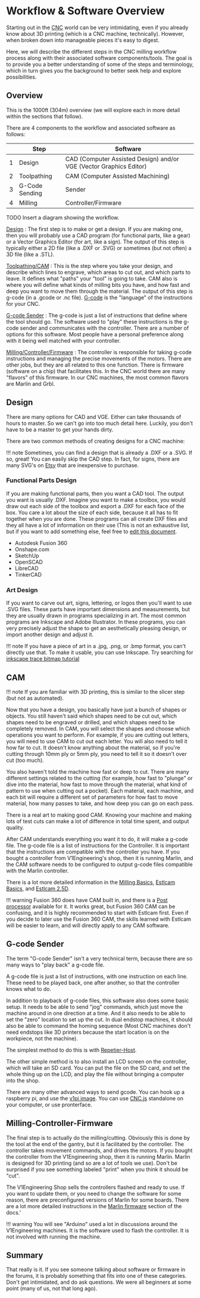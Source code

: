 # Workflow & Software Overview

Starting out in the [CNC](https://en.wikipedia.org/wiki/Numerical_control) world can be very intimidating, even if you already know about 3D printing (which is a CNC machine, technically).  However, when broken down into manageable pieces it's easy to digest.

Here, we will describe the different steps in the CNC milling workflow process along with their associated software components/tools.  The goal is to provide you a better understanding of some of the steps and terminology, which in turn gives you the background to better seek help and explore possibilities.

## Overview

This is the 1000ft (304m) overview (we will explore each in more detail within the sections that follow).

There are 4 components to the workflow and associated software as follows:

| |Step|Software|
|-|----|--------|
|1|Design|CAD (Computer Assisted Design) and/or VGE (Vector Graphics Editor)|
|2|Toolpathing|CAM (Computer Assisted Machining)|
|3|G-Code Sending|Sender|
|4|Milling|Controller/Firmware|

TODO Insert a diagram showing the workflow.

[Design](#design)
:   The first step is to make or get a design. If you are making one, then you will probably use a CAD program (for functional parts, like a gear) or a Vector Graphics Editor (for art, like a sign).  The output of this step is typically either a 2D file (like a .DXF or .SVG) or sometimes (but not often) a 3D file (like a .STL).

[Toolpathing/CAM](#toolpathing-cam)
:   This is the step where you take your design, and describe which lines to engrave, which areas to
    cut out, and which parts to leave. It defines what "paths" your "tool" is going to take.  CAM also is where you will 
    define what kinds of milling bits you have, and how fast and deep you want to move them through the material. The output of
    this step is g-code (in a .gcode or .nc file). [G-code](gcode.md) is the "language" of the instructions for your CNC.

[G-code Sender](#g-code-sender)
:   The g-code is just a list of instructions that define where the tool should go. The software
    used to "play" these instructions is the g-code sender and communicates with the controller. There are a number of options 
    for this software.  Most people have a personal preference along with it being well matched with your controller.

[Milling/Controller/Firmware](#controller)
:   The controller is responsible for taking g-code instructions and managing the precise movements
    of the motors. There are other jobs, but they are all related to this one function. There is firmware (software on a chip) that facilitates this.  In the CNC world there are many "flavors" of this firmware.  In our CNC machines, the most common flavors are Marlin and Grbl.

## Design

There are many options for CAD and VGE. Either can take thousands of hours to master. So we can't go
into too much detail here. Luckily, you don't have to be a master to get your hands dirty.

There are two common methods of creating designs for a CNC machine:

!!! note
    Sometimes, you can find a design that is already a .DXF or a .SVG. If so, great! You can easily
    skip the CAD step.  In fact, for signs, there are many SVG's on [Etsy](https://www.etsy.com/) that are inexpensive to purchase.

### Functional Parts Design

If you are making functional parts, then you want a CAD tool. The output you want is usually
.DXF. Imagine you want to make a toolbox, you would draw out each side of the toolbox and export a
.DXF for each face of the box. You care a lot about the size of each side, because it all has to fit
together when you are done. These programs can all create DXF files and they all have a lot of
information on their use (This is not an exhaustive list, but if you want to add something else,
feel free to [edit this document](../index.md#editing-and-contributing).

 - Autodesk Fusion 360
 - Onshape.com
 - SketchUp
 - OpenSCAD
 - LibreCAD
 - TinkerCAD

### Art Design

If you want to carve out art, signs, lettering, or logos then you'll want to use .SVG files.
These parts have important dimensions and measurements, but they are usually drawn in programs
specializing in art. The most common programs are Inkscape and Adobe Illustrator. In these programs,
you can very precisely adjust the shape to get an aesthetically pleasing design, or import another
design and adjust it.

!!! note
    If you have a piece of art in a .jpg, .png, or .bmp format, you can't directly use that. To make
    it usable, you can use Inkscape. Try searching for [inkscape trace bitmap
    tutorial](https://duckduckgo.com/?q=inkscape+trace+bitmap+tutorial)

## CAM

!!! note
    If you are familiar with 3D printing, this is similar to the slicer step (but not as automated).

Now that you have a design, you basically have just a bunch of shapes or objects. You still haven't said which
shapes need to be cut out, which shapes need to be engraved or drilled, and which shapes need to be completely
removed. In CAM, you will select the shapes and choose which operations you want to perform. For
example, if you are cutting out letters, you will need to use CAM to cut out each letter. You will
also need to tell it how far to cut. It doesn't know anything about the material, so if you're
cutting through 10mm ply or 5mm ply, you need to tell it so it doesn't over cut (too much).

You also haven't told the machine how fast or deep to cut. There are many different settings related
to the cutting (for example, how fast to "plunge" or dive into the material, how fast to move
through the material, what kind of pattern to use when cutting out a pocket). Each material, each
machine, and each bit will require a different set of parameters for how fast to move material, how
many passes to take, and how deep you can go on each pass.

There is a real art to making good CAM. Knowing your machine and making lots of test cuts can make a
lot of difference in total time spent, and output quality.

After CAM understands everything you want it to do, it will make a g-code file. The g-code file is a
list of instructions for the Controller. It is important that the instructions are compatible with
the controller you have. If you bought a controller from V1Engineering's shop, then it is running
Marlin, and the CAM software needs to be configured to output g-code files compatible with the
Marlin controller.

There is a lot more detailed information in the [Milling Basics](../tools/milling-basics.md),
[Estlcam Basics](../software/estlcam-basics.md), and [Estlcam 2.5D](../software/estlcam-2p5d.md).

!!! warning
    Fusion 360 does have CAM built in, and there is a [Post
    processor](../tools/milling-basics.md#the-ones-we-have-working) available for it. It works
    great, but Fusion 360 CAM can be confusing, and it is highly recommended to start with Estlcam
    first. Even if you decide to later use the Fusion 360 CAM, the skills learned with Estlcam will
    be easier to learn, and will directly apply to any CAM software.

## G-code Sender

The term "G-code Sender" isn't a very technical term, because there are so many ways to "play back"
a g-code file.

A g-code file is just a list of instructions, with one instruction on each line. These need to be
played back, one after another, so that the controller knows what to do.

In addition to playback of g-code files, this software also does some basic setup. It needs to be
able to send "jog" commands, which just move the machine around in one direction at a time. And it
also needs to be able to set the "zero" location to set up the cut. In dual endstop machines, it
should also be able to command the homing sequence (Most CNC machines don't need endstops like 3D
printers because the start location is on the workpiece, not the machine).

The simplest method to do this is with [Repetier-Host](../software/repetier-host.md).

The other simple method is to also install an LCD screen on the controller, which will take an SD
card. You can put the file on the SD card, and set the whole thing up on the LCD, and play the file
without bringing a computer into the shop.

There are many other advanced ways to send gcode. You can hook up a raspberry pi, and use the [v1pi
image](../electronics/v1pi.md). You can use [CNC.js](https://github.com/cncjs/cncjs/wiki/Electron-App) standalone on your computer, or use pronterface.

## Milling-Controller-Firmware

The final step is to actually do the milling/cutting.  Obviously this is done by the tool at the end of the gantry, but it is facilitated by the controller.  The controller takes movement commands, and drives the motors. If you bought the controller from
the V1Engineering shop, then it is running Marlin. Marlin is designed for 3D printing (and so are a
lot of tools we use). Don't be surprised if you see something labeled "print" when you think it
should be "cut".

The V1Engineering Shop sells the controllers flashed and ready to use. If you want to update them,
or you need to change the software for some reason, there are preconfigured versions of Marlin for
some boards. There are a lot more detailed instructions in the [Marlin
firmware](../electronics/marlin-firmware.md) section of the docs.'

!!! warning
    You will see "Arduino" used a lot in discussions around the V1Engineering machines. It is the
    software used to flash the controller. It is not involved with running the machine.

## Summary

That really is it. If you see someone talking about software or firmware in the forums, it is
probably something that fits into one of these categories. Don't get intimidated, and do ask
questions. We were all beginners at some point (many of us, not that long ago).
